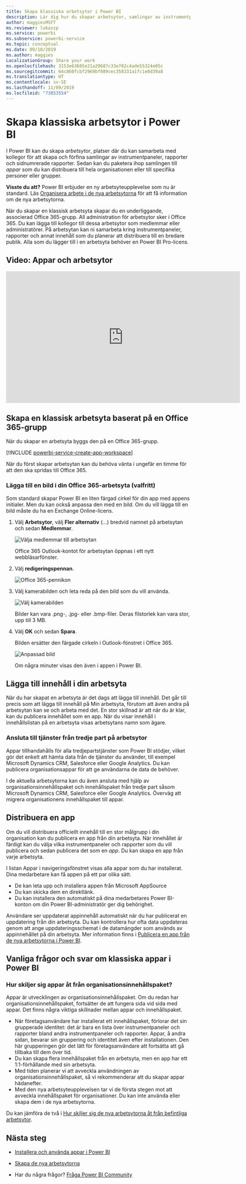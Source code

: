 ```yaml
---
title: Skapa klassiska arbetsytor i Power BI
description: Lär dig hur du skapar arbetsytor, samlingar av instrumentpaneler, rapporter och sidnumrerade rapporter som skapats för att förse din organisation med viktiga mått.
author: maggiesMSFT
ms.reviewer: lukaszp
ms.service: powerbi
ms.subservice: powerbi-service
ms.topic: conceptual
ms.date: 09/10/2019
ms.author: maggies
LocalizationGroup: Share your work
ms.openlocfilehash: 3153e63685e21a29687c33e702c4ade55324e05c
ms.sourcegitcommit: 64c860fcbf2969bf089cec358331a1fc1e0d39a8
ms.translationtype: HT
ms.contentlocale: sv-SE
ms.lasthandoff: 11/09/2019
ms.locfileid: "73853554"
---
```

# <a name="create-classic-workspaces-in-power-bi"></a>Skapa klassiska arbetsytor i Power BI

I Power BI kan du skapa *arbetsytor*, platser där du kan samarbeta med kollegor för att skapa och förfina samlingar av instrumentpaneler, rapporter och sidnumrerade rapporter. Sedan kan du paketera ihop samlingen till *appar* som du kan distribuera till hela organisationen eller till specifika personer eller grupper. 

**Visste du att?** Power BI erbjuder en ny arbetsyteupplevelse som nu är standard. Läs [Organisera arbete i de nya arbetsytorna](service-new-workspaces.md) för att få information om de nya arbetsytorna. 

När du skapar en klassisk arbetsyta skapar du en underliggande, associerad Office 365-grupp. All administration för arbetsytor sker i Office 365. Du kan lägga till kollegor till dessa arbetsytor som medlemmar eller administratörer. På arbetsytan kan ni samarbeta kring instrumentpaneler, rapporter och annat innehåll som du planerar att distribuera till en bredare publik. Alla som du lägger till i en arbetsyta behöver en Power BI Pro-licens. 

## <a name="video-apps-and-workspaces"></a>Video: Appar och arbetsytor
<iframe width="640" height="360" src="https://www.youtube.com/embed/Ey5pyrr7Lk8?showinfo=0" frameborder="0" allowfullscreen></iframe>

## <a name="create-a-classic-workspace-based-on-an-office-365-group"></a>Skapa en klassisk arbetsyta baserat på en Office 365-grupp

När du skapar en arbetsyta byggs den på en Office 365-grupp.

[!INCLUDE [powerbi-service-create-app-workspace](./includes/powerbi-service-create-app-workspace.md)]

När du först skapar arbetsytan kan du behöva vänta i ungefär en timme för att den ska spridas till Office 365. 

### <a name="add-an-image-to-your-office-365-workspace-optional"></a>Lägga till en bild i din Office 365-arbetsyta (valfritt)
Som standard skapar Power BI en liten färgad cirkel för din app med appens initialer. Men du kan också anpassa den med en bild. Om du vill lägga till en bild måste du ha en Exchange Online-licens.

1. Välj **Arbetsytor**, välj **Fler alternativ** (...) bredvid namnet på arbetsytan och sedan **Medlemmar**. 
   
     ![Välja medlemmar till arbetsytan](media/service-create-workspaces/power-bi-workspace-old-members.png)
   
    Office 365 Outlook-kontot för arbetsytan öppnas i ett nytt webbläsarfönster.
2. Välj **redigeringspennan**.
   
     ![Office 365-pennikon](media/service-create-workspaces/power-bi-workspace-old-edit-group.png)
3. Välj kamerabilden och leta reda på den bild som du vill använda.
   
     ![Välj kamerabilden](media/service-create-workspaces/power-bi-workspace-old-camera.png)

     Bilder kan vara .png-, .jpg- eller .bmp-filer. Deras filstorlek kan vara stor, upp till 3 MB. 

4. Välj **OK** och sedan **Spara**.
   
    Bilden ersätter den färgade cirkeln i Outlook-fönstret i Office 365. 
   
     ![Anpassad bild](media/service-create-workspaces/power-bi-workspace-old-new-image.png)
   
    Om några minuter visas den även i appen i Power BI.

## <a name="add-content-to-your-workspace"></a>Lägga till innehåll i din arbetsyta

När du har skapat en arbetsyta är det dags att lägga till innehåll. Det går till precis som att lägga till innehåll på Min arbetsyta, förutom att även andra på arbetsytan kan se och arbeta med det. En stor skillnad är att när du är klar, kan du publicera innehållet som en app. När du visar innehåll i innehållslistan på en arbetsyta visas arbetsytans namn som ägare.

### <a name="connect-to-third-party-services-in-workspaces"></a>Ansluta till tjänster från tredje part på arbetsytor

Appar tillhandahålls för alla tredjepartstjänster som Power BI stödjer, vilket gör det enkelt att hämta data från de tjänster du använder, till exempel Microsoft Dynamics CRM, Salesforce eller Google Analytics. Du kan publicera organisationsappar för att ge användarna de data de behöver.

I de aktuella arbetsytorna kan du även ansluta med hjälp av organisationsinnehållspaket och innehållspaket från tredje part såsom Microsoft Dynamics CRM, Salesforce eller Google Analytics. Överväg att migrera organisationens innehållspaket till appar.

## <a name="distribute-an-app"></a>Distribuera en app

Om du vill distribuera officiellt innehåll till en stor målgrupp i din organisation kan du publicera en app från din arbetsyta.  När innehållet är färdigt kan du välja vilka instrumentpaneler och rapporter som du vill publicera och sedan publicera det som en *app*. Du kan skapa en app från varje arbetsyta.

I listan Appar i navigeringsfönstret visas alla appar som du har installerat. Dina medarbetare kan få appen på ett par olika sätt. 
- De kan leta upp och installera appen från Microsoft AppSource
- Du kan skicka dem en direktlänk. 
- Du kan installera den automatiskt på dina medarbetares Power BI-konton om din Power BI-administratör ger dig behörighet. 

Användare ser uppdaterat appinnehåll automatiskt när du har publicerat en uppdatering från din arbetsyta. Du kan kontrollera hur ofta data uppdateras genom att ange uppdateringsschemat i de datamängder som används av appinnehållet på din arbetsyta. Mer information finns i [Publicera en app från de nya arbetsytorna i Power BI](service-create-distribute-apps.md).

## <a name="power-bi-classic-apps-faq"></a>Vanliga frågor och svar om klassiska appar i Power BI

### <a name="how-are-apps-different-from-organizational-content-packs"></a>Hur skiljer sig appar åt från organisationsinnehållspaket?
Appar är utvecklingen av organisationsinnehållspaket. Om du redan har organisationsinnehållspaket, fortsätter de att fungera sida vid sida med appar. Det finns några viktiga skillnader mellan appar och innehållspaket. 

* När företagsanvändare har installerat ett innehållspaket, förlorar det sin grupperade identitet: det är bara en lista över instrumentpaneler och rapporter bland andra instrumentpaneler och rapporter. Appar, å andra sidan, bevarar sin gruppering och identitet även efter installationen. Den här grupperingen gör det lätt för företagsanvändare att fortsätta att gå tillbaka till dem över tid.
* Du kan skapa flera innehållspaket från en arbetsyta, men en app har ett 1:1-förhållande med sin arbetsyta. 
* Med tiden planerar vi att avveckla användningen av organisationsinnehållspaket, så vi rekommenderar att du skapar appar hädanefter.  
* Med den nya arbetsyteupplevelsen tar vi de första stegen mot att avveckla innehållspaket för organisationer. Du kan inte använda eller skapa dem i de nya arbetsytorna.

Du kan jämföra de två i [Hur skiljer sig de nya arbetsytorna åt från befintliga arbetsytor](service-new-workspaces.md#how-the-new-workspaces-are-different). 

## <a name="next-steps"></a>Nästa steg
* [Installera och använda appar i Power BI](service-create-distribute-apps.md)
- [Skapa de nya arbetsytorna](service-create-the-new-workspaces.md)
* Har du några frågor? [Fråga Power BI Community](https://community.powerbi.com/)
